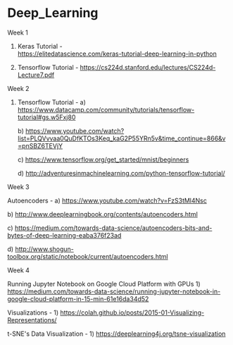 # Deep_Learning 

Week 1 

1) Keras Tutorial      -  
       https://elitedatascience.com/keras-tutorial-deep-learning-in-python

2) Tensorflow Tutorial - 
       https://cs224d.stanford.edu/lectures/CS224d-Lecture7.pdf

Week 2

1) Tensorflow Tutorial - 
    a) https://www.datacamp.com/community/tutorials/tensorflow-tutorial#gs.w5Fxj80

    b) https://www.youtube.com/watch?list=PLQVvvaa0QuDfKTOs3Keq_kaG2P55YRn5v&time_continue=866&v=pnSBZ6TEVjY
    
    c) https://www.tensorflow.org/get_started/mnist/beginners
    
    d) http://adventuresinmachinelearning.com/python-tensorflow-tutorial/

Week 3

Autoencoders - 
   a) https://www.youtube.com/watch?v=FzS3tMl4Nsc

   b) http://www.deeplearningbook.org/contents/autoencoders.html
               
   c) https://medium.com/towards-data-science/autoencoders-bits-and-bytes-of-deep-learning-eaba376f23ad
               
   d) http://www.shogun-toolbox.org/static/notebook/current/autoencoders.html

Week 4

Running Jupyter Notebook on Google Cloud Platform with GPUs
       1) https://medium.com/towards-data-science/running-jupyter-notebook-in-google-cloud-platform-in-15-min-61e16da34d52

Visualizations -
       1) https://colah.github.io/posts/2015-01-Visualizing-Representations/

t-SNE's Data Visualization - 
       1) https://deeplearning4j.org/tsne-visualization
